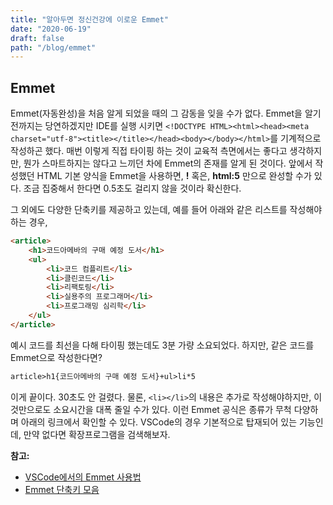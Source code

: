 ```yaml
---
title: "알아두면 정신건강에 이로운 Emmet"
date: "2020-06-19"
draft: false
path: "/blog/emmet"
---
```


## Emmet
Emmet(자동완성)을 처음 알게 되었을 때의 그 감동을 잊을 수가 없다.
Emmet을 알기 전까지는 당연하겠지만 IDE를 실행 시키면 `<!DOCTYPE HTML><html><head><meta charset="utf-8"><title></title></head><body></body></html>`를 기계적으로 작성하곤 했다. 매번 이렇게 직접 타이핑 하는 것이 교육적 측면에서는 좋다고 생각하지만, 뭔가 스마트하지는 않다고 느끼던 차에 Emmet의 존재를 알게 된 것이다. 앞에서 작성했던 HTML 기본 양식을 Emmet을 사용하면, **!** 혹은, **html:5** 만으로 완성할 수가 있다. 조금 집중해서 한다면 0.5초도 걸리지 않을 것이라 확신한다.

그 외에도 다양한 단축키를 제공하고 있는데, 예를 들어 아래와 같은 리스트를 작성해야 하는 경우,

```html
<article>
    <h1>코드아메바의 구매 예정 도서</h1>
    <ul>
        <li>코드 컴플리트</li>
        <li>클린코드</li>
        <li>리팩토링</li>
        <li>실용주의 프로그래머</li>
        <li>프로그래밍 심리학</li>
    </ul>
</article>
```

예시 코드를 최선을 다해 타이핑 했는데도 3분 가량 소요되었다. 하지만, 같은 코드를 Emmet으로 작성한다면?

```html
article>h1{코드아메바의 구매 예정 도서}+ul>li*5
```

이게 끝이다. 30초도 안 걸렸다. 물론, `<li></li>`의 내용은 추가로 작성해야하지만, 이것만으로도 소요시간을 대폭 줄일 수가 있다. 이런 Emmet 공식은 종류가 무척 다양하며 아래의 링크에서 확인할 수 있다. VSCode의 경우 기본적으로 탑재되어 있는 기능인데, 만약 없다면 확장프로그램을 검색해보자.

**참고:**
- [VSCode에서의 Emmet 사용법](https://code.visualstudio.com/docs/editor/emmet)
- [Emmet 단축키 모음](https://docs.emmet.io/cheat-sheet/)